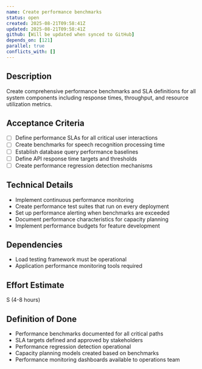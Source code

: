 ```yaml
---
name: Create performance benchmarks
status: open
created: 2025-08-21T09:58:41Z
updated: 2025-08-21T09:58:41Z
github: [Will be updated when synced to GitHub]
depends_on: [121]
parallel: true
conflicts_with: []
---
```


## Description
Create comprehensive performance benchmarks and SLA definitions for all system components including response times, throughput, and resource utilization metrics.

## Acceptance Criteria
- [ ] Define performance SLAs for all critical user interactions
- [ ] Create benchmarks for speech recognition processing time
- [ ] Establish database query performance baselines
- [ ] Define API response time targets and thresholds
- [ ] Create performance regression detection mechanisms

## Technical Details
- Implement continuous performance monitoring
- Create performance test suites that run on every deployment
- Set up performance alerting when benchmarks are exceeded
- Document performance characteristics for capacity planning
- Implement performance budgets for feature development

## Dependencies
- Load testing framework must be operational
- Application performance monitoring tools required

## Effort Estimate
S (4-8 hours)

## Definition of Done
- Performance benchmarks documented for all critical paths
- SLA targets defined and approved by stakeholders
- Performance regression detection operational
- Capacity planning models created based on benchmarks
- Performance monitoring dashboards available to operations team